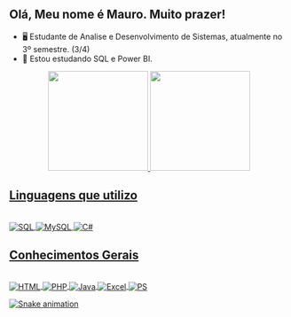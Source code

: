 ## Olá, Meu nome é Mauro. Muito prazer!

- 🖥️ Estudante de Analise e Desenvolvimento de Sistemas, atualmente no 3º semestre. (3/4)
- 📒 Estou estudando SQL e Power BI.


<div align="center">
  <a href="https://github.com/Mauro010BR">
    <img height="180em" src="https://github-readme-stats.vercel.app/api?username=Mauro010BR&show_icons=true&theme=chartreuse-dark&include_all_commits=true&count_private=true"/>
      <img height="180em" src="https://github-readme-stats.vercel.app/api/top-langs/?username=Mauro010BR&layout=compact&langs_count=16&theme=chartreuse-dark&include_all_commits=true&count_private=true""/>
</div>
 
  ## Linguagens que utilizo

<div style="display: inline_block"><br>
  <img align="center" alt="SQL" src="https://img.shields.io/badge/Microsoft_SQL_Server-CC2927?style=for-the-badge&logo=microsoft-sql-server&logoColor=white" />
  <img align="center" alt="MySQL" src="https://img.shields.io/badge/MySQL-00000F?style=for-the-badge&logo=mysql&logoColor=white"/>
  <img align="center" alt="C#" src="https://img.shields.io/badge/C%23-239120?style=for-the-badge&logo=c-sharp&logoColor=white" />
</div>
  
  ## Conhecimentos Gerais
  
  <div style="display: inline_block"><br>
  <img align="center" alt="HTML" src="https://img.shields.io/badge/HTML5-E34F26?style=for-the-badge&logo=html5&logoColor=white" />
  <img align="center" alt="PHP" src="https://img.shields.io/badge/PHP-777BB4?style=for-the-badge&logo=php&logoColor=white" />
  <img align="center"alt="Java"src="https://img.shields.io/badge/Java-ED8B00?style=for-the-badge&logo=openjdk&logoColor=white"/>   
  <img align="center" alt="Excel" src="https://img.shields.io/badge/Microsoft_Excel-217346?style=for-the-badge&logo=microsoft-excel&logoColor=white" />
  <img align="center" alt="PS" src="https://img.shields.io/badge/Adobe%20Photoshop-31A8FF?style=for-the-badge&logo=Adobe%20Photoshop&logoColor=black" />
</div>

![Snake animation](https://github.com/Mauro010BR/Mauro010BR/blob/output/github-contribution-grid-snake.svg)
